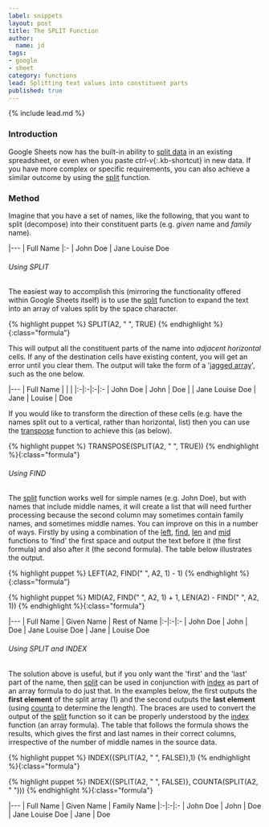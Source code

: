 ```yaml
---
label: snippets
layout: post
title: The SPLIT Function
author:
  name: jd
tags:
- google
- sheet
category: functions
lead: Splitting text values into constituent parts
published: true
---
```

{% include lead.md %}

### Introduction

Google Sheets now has the built-in ability to [split data][2] in an existing spreadsheet, or even when you paste *ctrl-v*{:.kb-shortcut} in new data. If you have more complex or specific requirements, you can also achieve a similar outcome by using the [split][1] function.

### Method

Imagine that you have a set of names, like the following, that you want to split (decompose) into their constituent parts (e.g. _given_ name and _family_ name).

|---
| Full Name
|:-
| John Doe
| Jane Louise Doe

###### Using SPLIT

The easiest way to accomplish this (mirroring the functionality offered within Google Sheets itself) is to use the [split][1] function to expand the text into an array of values split by the space character.

{% highlight puppet %}
SPLIT(A2, " ", TRUE)
{% endhighlight %}{:class="formula"}

This will output all the constituent parts of the name into _adjacent horizontal_ cells. If any of the destination cells have existing content, you will get an error until you clear them. The output will take the form of a '[jagged array][9]', such as the one below.

|---
| Full Name | | |
|:-|:-|:-|:-
| John Doe | John | Doe |
| Jane Louise Doe | Jane | Louise | Doe

If you would like to transform the direction of these cells (e.g. have the names split out to a vertical, rather than horizontal, list) then you can use the [transpose][8] function to achieve this (as below).

{% highlight puppet %}
TRANSPOSE(SPLIT(A2, " ", TRUE))
{% endhighlight %}{:class="formula"}

###### Using FIND

The [split][1] function works well for simple names (e.g. John Doe), but with names that include middle names, it will create a list that will need further processing because the second column may sometimes contain family names, and sometimes middle names. You can improve on this in a number of ways. Firstly by using a combination of the [left][3], [find][7], [len][5] and [mid][4] functions to 'find' the first space and output the text before it (the first formula) and also after it (the second formula). The table below illustrates the output.

{% highlight puppet %}
LEFT(A2, FIND(" ", A2, 1) - 1)
{% endhighlight %}{:class="formula"}

{% highlight puppet %}
MID(A2, FIND(" ", A2, 1) + 1, LEN(A2) - FIND(" ", A2, 1))
{% endhighlight %}{:class="formula"}

|---
| Full Name | Given Name | Rest of Name
|:-|:-|:-
| John Doe | John | Doe
| Jane Louise Doe | Jane | Louise Doe

###### Using SPLIT and INDEX

The solution above is useful, but if you only want the 'first' and the 'last' part of the name, then [split][1] can be used in conjunction with [index][6] as part of an array formula to do just that. In the examples below, the first outputs the __first element__ of the split array (1) and the second outputs the __last element__ (using [counta][10] to determine the length). The braces are used to convert the output of the [split][1] function so it can be properly understood by the [index][6] function (an array formula). The table that follows the formula shows the results, which gives the first and last names in their correct columns, irrespective of the number of middle names in the source data.

{% highlight puppet %}
INDEX({SPLIT(A2, " ", FALSE)},1)
{% endhighlight %}{:class="formula"}

{% highlight puppet %}
INDEX({SPLIT(A2, " ", FALSE)}, COUNTA(SPLIT(A2, " ")))
{% endhighlight %}{:class="formula"}

|---
| Full Name | Given Name | Family Name
|:-|:-|:-
| John Doe | John | Doe
| Jane Louise Doe | Jane | Doe

[1]: https://support.google.com/docs/answer/3094136 "How to use the SPLIT function"
[2]: https://support.google.com/docs/answer/6325535 "Split Text into Columns"
[3]: https://support.google.com/docs/answer/3094079 "How to use the LEFT function"
[4]: https://support.google.com/docs/answer/3094129 "How to use the MID function"
[5]: https://support.google.com/docs/answer/3094081 "How to use the LEN function"
[6]: https://support.google.com/docs/answer/3098242 "How to use the INDEX function"
[7]: https://support.google.com/docs/answer/3094126 "How to use the FIND function"
[8]: https://support.google.com/docs/answer/3094262 "How to use the TRANSPOSE function"
[9]: https://en.wikipedia.org/wiki/Jagged_array "Jagged Array - Wikipedia"
[10]: https://support.google.com/docs/answer/3093991 "How to use the COUNTA function"